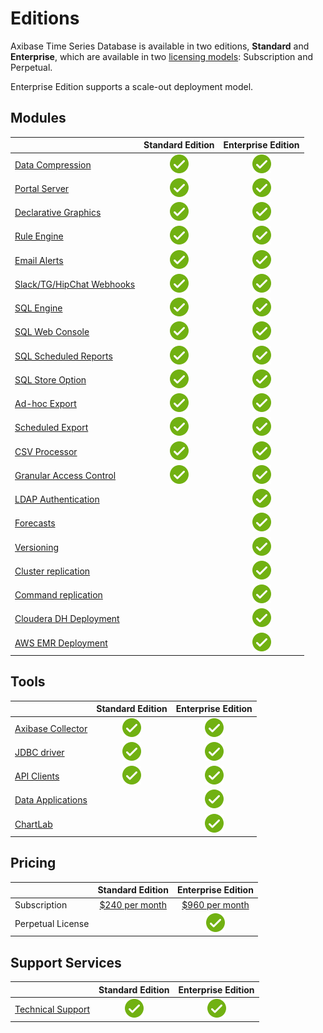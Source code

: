 # Editions

Axibase Time Series Database is available in two editions, **Standard** and **Enterprise**, which are available in two [licensing models](./licensing.md): Subscription and Perpetual.

Enterprise Edition supports a scale-out deployment model.

## Modules

|  | **Standard Edition** | **Enterprise Edition** |
|---|:---:|:---:|
| [Data Compression](./administration/compaction/README.md) | ![](./images/ok.svg) | ![](./images/ok.svg) |
| [Portal Server](./portals/README.md) | ![](./images/ok.svg) | ![](./images/ok.svg) |
| [Declarative Graphics](https://axibase.com/docs/charts/) | ![](./images/ok.svg) | ![](./images/ok.svg) |
| [Rule Engine](./rule-engine/README.md) | ![](./images/ok.svg) | ![](./images/ok.svg) |
| [Email Alerts](./rule-engine/email.md) | ![](./images/ok.svg) | ![](./images/ok.svg) |
| [Slack/TG/HipChat Webhooks](./rule-engine/notifications/README.md) | ![](././images/ok.svg) | ![](./images/ok.svg) |
| [SQL Engine](./sql/README.md) | ![](./images/ok.svg) | ![](./images/ok.svg) |
| [SQL Web Console](./sql/sql-console.md) | ![](./images/ok.svg) | ![](./images/ok.svg) |
| [SQL Scheduled Reports](./sql/scheduled-sql.md) | ![](./images/ok.svg) | ![](./images/ok.svg) |
| [SQL Store Option](./sql/scheduled-sql-store.md) | ![](./images/ok.svg) | ![](./images/ok.svg) |
| [Ad-hoc Export](./reporting/ad-hoc-exporting.md) | ![](./images/ok.svg) | ![](./images/ok.svg) |
| [Scheduled Export](./reporting/scheduled-exporting.md) | ![](./images/ok.svg) | ![](./images/ok.svg) |
| [CSV Processor](./parsers/csv/README.md) | ![](./images/ok.svg) | ![](./images/ok.svg) |
| [Granular Access Control](./administration/user-authorization.md) | ![](./images/ok.svg) | ![](./images/ok.svg) |
| [LDAP Authentication](./administration/user-authorization.md) |  | ![](./images/ok.svg) |
| [Forecasts](./forecasting/README.md) | | ![](./images/ok.svg) |
| [Versioning](./versioning/README.md) |  | ![](./images/ok.svg) |
| [Cluster replication](./administration/hbase-replication.md) |  | ![](./images/ok.svg) |
| [Command replication](./administration/command-replication.md) |  | ![](./images/ok.svg) |
| [Cloudera DH Deployment](./installation/cloudera.md) |  | ![](./images/ok.svg) |
| [AWS EMR Deployment](./installation/aws-emr-s3.md) |  | ![](./images/ok.svg) |

## Tools

|  | **Standard Edition** | **Enterprise Edition** |
|---|:---:|:---:|
| [Axibase Collector](https://axibase.com/docs/axibase-collector/) | ![](./images/ok.svg) | ![](./images/ok.svg) |
| [JDBC driver](https://github.com/axibase/atsd-jdbc) | ![](./images/ok.svg) | ![](./images/ok.svg) |
| [API Clients](api/clients/README.md) | ![](./images/ok.svg) | ![](./images/ok.svg) |
| [Data Applications](https://apps.axibase.com/) |  | ![](./images/ok.svg) |
| [ChartLab](https://apps.axibase.com/chartlab/) |  | ![](./images/ok.svg) |

## Pricing

|  | **Standard Edition** | **Enterprise Edition** |
|---|:---:|:---:|
| Subscription | [$240 per month](pricing.md#standard-edition) | [$960 per month](pricing.md#enterprise-edition) |
| Perpetual License |  | ![](./images/ok.svg) |

## Support Services

|  | **Standard Edition** | **Enterprise Edition** |
|---|:---:|:---:|
| [Technical Support](./administration/support.md) | ![](./images/ok.svg) | ![](./images/ok.svg) |
